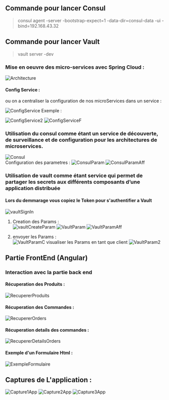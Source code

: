## Commande pour lancer Consul
> consul agent -server -bootstrap-expect=1 -data-dir=consul-data -ui -bind=192.168.43.32

## Commande pour lancer Vault
> vault server -dev  
### Mise en oeuvre des micro-services avec Spring Cloud : 
![Architecture](https://github.com/Bouchghel/Architectures-Micro-services-avec-Spring-Cloud/assets/93221225/3efe9bee-3e6d-4a9c-b25c-222194298f7a)
#### Config Service : 
ou on a centraliser la configuration de nos microServices dans un service :
  
 ![ConfigService](https://github.com/Bouchghel/Architectures-Micro-services-avec-Spring-Cloud/assets/93221225/e24f2c34-ebfb-4b52-a0e9-18b7d34d11aa)
Exemple :
  
![ConfigService2](https://github.com/Bouchghel/Architectures-Micro-services-avec-Spring-Cloud/assets/93221225/3bad365a-a238-47f8-9b4a-9ea8e000c134)
![ConfigServiceF](https://github.com/Bouchghel/Architectures-Micro-services-avec-Spring-Cloud/assets/93221225/e54f863c-af38-4847-ba17-871fcc736026)

### Utilisation du consul comme étant un service de découverte, de surveillance et de configuration pour les architectures de microservices.
![Consul](https://github.com/Bouchghel/Architectures-Micro-services-avec-Spring-Cloud/assets/93221225/5c46e8c0-81ab-4a50-8a53-fc57a41c1df7)  
Configuration des parametres : 
![ConsulParam](https://github.com/Bouchghel/Architectures-Micro-services-avec-Spring-Cloud/assets/93221225/daf23140-ee09-4c38-ba10-03ee8f3b9ce7)
![ConsulParamAff](https://github.com/Bouchghel/Architectures-Micro-services-avec-Spring-Cloud/assets/93221225/ef99596b-e845-40c8-aa2b-74f64277e8af)
### Utilisation de vault comme étant service qui permet de partager les secrets aux différents composants d’une application distribuée
#### Lors du demmarage vous copiez le Token pour s'authentifier a Vault
![vaultSignIn](https://github.com/Bouchghel/Architectures-Micro-services-avec-Spring-Cloud/assets/93221225/0e9814be-3cc0-495d-9ecf-930db641d27a)
1) Creation des Params :  
![vaultCreateParam](https://github.com/Bouchghel/Architectures-Micro-services-avec-Spring-Cloud/assets/93221225/96221c14-e7bd-4dfd-8668-d39f90eaa0c4)
![VaultParam](https://github.com/Bouchghel/Architectures-Micro-services-avec-Spring-Cloud/assets/93221225/41e697bd-81ff-4272-b1c5-08a333dfa239)
![VaultParamAff](https://github.com/Bouchghel/Architectures-Micro-services-avec-Spring-Cloud/assets/93221225/16339d80-b9e6-4150-b199-05db778c14c3)

2) envoyer les Params :  
![VaultParamC](https://github.com/Bouchghel/Architectures-Micro-services-avec-Spring-Cloud/assets/93221225/2a1f8050-3e11-4a6f-9fb7-da17f1308d47)
visualiser les Params en tant que client
![VaultParam2](https://github.com/Bouchghel/Architectures-Micro-services-avec-Spring-Cloud/assets/93221225/6ce3d93b-de77-43ac-860d-70e486d20735)

## Partie FrontEnd (Angular)
### Interaction avec la partie back end 
#### Récuperation des Produits :
![RecupererProduits](https://github.com/Bouchghel/Architectures-Micro-services-avec-Spring-Cloud/assets/93221225/8d9752df-dc9d-4eb4-844a-3278fdcac502)
#### Récuperation des Commandes : 
![RecupererOrders](https://github.com/Bouchghel/Architectures-Micro-services-avec-Spring-Cloud/assets/93221225/eec8c5ec-475b-4c5f-a121-d36b52c64e43)
#### Récuperation details des commandes : 
![RecupererDetailsOrders](https://github.com/Bouchghel/Architectures-Micro-services-avec-Spring-Cloud/assets/93221225/b8d6c619-d43d-468a-8389-5d970611cf5b)
#### Exemple d'un Formulaire Html :
![ExempleFormulaire](https://github.com/Bouchghel/Architectures-Micro-services-avec-Spring-Cloud/assets/93221225/48540161-6aed-4e33-9964-acb855e15d51)

## Captures de L'application :
![Capture1App](https://github.com/Bouchghel/Architectures-Micro-services-avec-Spring-Cloud/assets/93221225/1cd30c52-32ad-4d1f-afb6-2bb7296dafba)
![Capture2App](https://github.com/Bouchghel/Architectures-Micro-services-avec-Spring-Cloud/assets/93221225/7b32cb9e-d691-4f35-b176-a4edd13f0162)
![Capture3App](https://github.com/Bouchghel/Architectures-Micro-services-avec-Spring-Cloud/assets/93221225/9a144c68-cb56-4169-987c-29155aa2d7fb)
